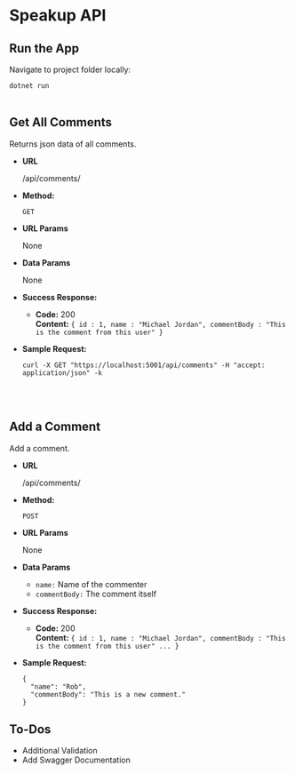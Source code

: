 # Speakup API

**Run the App**
----
  Navigate to project folder locally:

`dotnet run`<br /><br />

**Get All Comments**
----
  Returns json data of all comments.

* **URL**

  /api/comments/

* **Method:**

  `GET`
  
*  **URL Params**

    None

*  **Data Params**

    None

* **Success Response:**

  * **Code:** 200 <br />
    **Content:** `{ id : 1, name : "Michael Jordan", commentBody : "This is the comment from this user" }`
 
* **Sample Request:**

  `curl -X GET "https://localhost:5001/api/comments" -H "accept: application/json" -k`

 <br /> <br />

**Add a Comment**
----
  Add a comment.

* **URL**

  /api/comments/

* **Method:**

  `POST`
  
* **URL Params**

  None

* **Data Params**

  * `name:` Name of the commenter
  * `commentBody:` The comment itself

* **Success Response:**

  * **Code:** 200 <br />
    **Content:** `{ id : 1, name : "Michael Jordan", commentBody : "This is the comment from this user" ... }`
 
* **Sample Request:**

  ```
  {
    "name": "Rob",
    "commentBody": "This is a new comment."
  }
  ```


## To-Dos

* Additional Validation
* Add Swagger Documentation